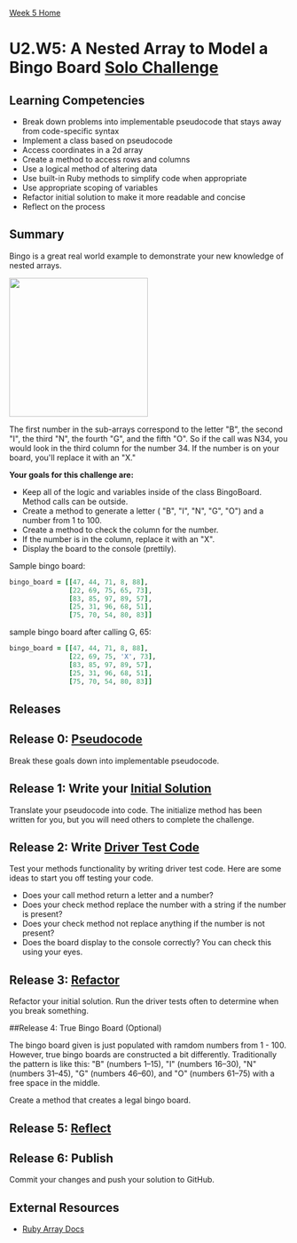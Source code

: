 [Week 5 Home](../)

# U2.W5: A Nested Array to Model a Bingo Board [Solo Challenge](https://github.com/Devbootcamp/phase-0-handbook/blob/master/solo-challenges.md)

## Learning Competencies
- Break down problems into implementable pseudocode that stays away from code-specific syntax
- Implement a class based on pseudocode
- Access coordinates in a 2d array
- Create a method to access rows and columns
- Use a logical method of altering data
- Use built-in Ruby methods to simplify code when appropriate
- Use appropriate scoping of variables
- Refactor initial solution to make it more readable and concise
- Reflect on the process

## Summary

Bingo is a great real world example to demonstrate your new knowledge of nested arrays.

<img src="http://cf.chucklesnetwork.com/items/7/5/7/0/0/original/i-heard-u-like-arrays-so-we-put-an-array-in-your-array.jpg" width="250px" height="250px" />

The first number in the sub-arrays correspond to the letter "B", the second "I", the third "N", the fourth "G", and the fifth "O". So if the call was N34, you would look in the third column for the number 34. If the number is on your board, you'll replace it with an "X."

**Your goals for this challenge are:**

- Keep all of the logic and variables inside of the class BingoBoard. Method calls can be outside.
- Create a method to generate a letter ( "B", "I", "N", "G", "O") and a number from 1 to 100.
- Create a method to check the column for the number.
- If the number is in the column, replace it with an "X".
- Display the board to the console (prettily).

Sample bingo board:

```ruby
bingo_board = [[47, 44, 71, 8, 88],
               [22, 69, 75, 65, 73],
               [83, 85, 97, 89, 57],
               [25, 31, 96, 68, 51],
               [75, 70, 54, 80, 83]]
```
sample bingo board after calling G, 65:

```ruby
bingo_board = [[47, 44, 71, 8, 88],
               [22, 69, 75, 'X', 73],
               [83, 85, 97, 89, 57],
               [25, 31, 96, 68, 51],
               [75, 70, 54, 80, 83]]
```

## Releases

## Release 0: [Pseudocode](https://github.com/Devbootcamp/phase-0-handbook/blob/master/coding-references/pseudocode.md)

Break these goals down into implementable pseudocode.

## Release 1: Write your [Initial Solution](https://github.com/Devbootcamp/phase-0-handbook/blob/master/coding-references/initial-solution.md)

Translate your pseudocode into code. The initialize method has been written for you, but you will need others to complete the challenge.

## Release 2: Write [Driver Test Code](https://github.com/Devbootcamp/phase-0-handbook/blob/master/coding-references/driver-code.md)

Test your methods functionality by writing driver test code. Here are some ideas to start you off testing your code.

- Does your call method return a letter and a number?
- Does your check method replace the number with a string if the number is present?
- Does your check method not replace anything if the number is not present?
- Does the board display to the console correctly? You can check this using your eyes.


## Release 3: [Refactor](https://github.com/Devbootcamp/phase-0-handbook/blob/master/coding-references/refactoring.md)
Refactor your initial solution. Run the driver tests often to determine when you break something.

##Release 4: True Bingo Board (Optional)

The bingo board given is just populated with ramdom numbers from 1 - 100. However, true bingo boards are constructed a bit differently.  Traditionally the pattern is like this: "B" (numbers 1–15), "I" (numbers 16–30), "N" (numbers 31–45), "G" (numbers 46–60), and "O" (numbers 61–75) with a free space in the middle.

Create a method that creates a legal bingo board.

## Release 5: [Reflect](https://github.com/Devbootcamp/phase-0-handbook/blob/master/coding-references/reflection-guidelines.md)

## Release 6: Publish
Commit your changes and push your solution to GitHub.

## External Resources

- [Ruby Array Docs](http://www.ruby-doc.org/core-2.1.3/Array.html)
